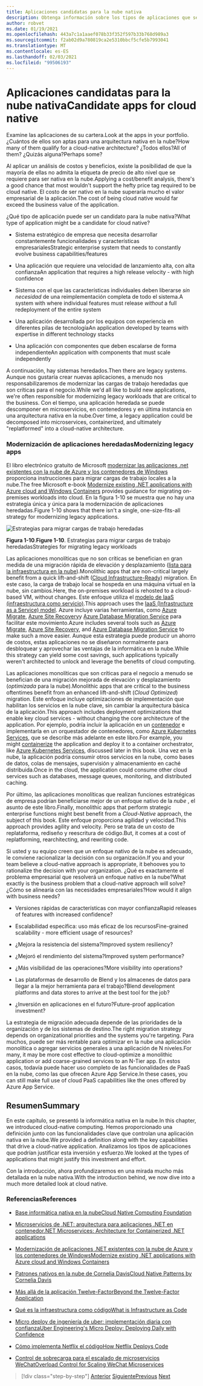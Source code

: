 ```yaml
---
title: Aplicaciones candidatas para la nube nativa
description: Obtenga información sobre los tipos de aplicaciones que se benefician de un enfoque nativo en la nube
author: robvet
ms.date: 01/19/2021
ms.openlocfilehash: 443a7c1a1aaef078b33f352f597b33b768d989a3
ms.sourcegitcommit: f2ab02d9a780819ca2e5310bbcf5cfe5b7993041
ms.translationtype: MT
ms.contentlocale: es-ES
ms.lasthandoff: 02/03/2021
ms.locfileid: "99506193"
---
```

# <a name="candidate-apps-for-cloud-native"></a><span data-ttu-id="fa408-103">Aplicaciones candidatas para la nube nativa</span><span class="sxs-lookup"><span data-stu-id="fa408-103">Candidate apps for cloud native</span></span>

<span data-ttu-id="fa408-104">Examine las aplicaciones de su cartera.</span><span class="sxs-lookup"><span data-stu-id="fa408-104">Look at the apps in your portfolio.</span></span> <span data-ttu-id="fa408-105">¿Cuántos de ellos son aptas para una arquitectura nativa en la nube?</span><span class="sxs-lookup"><span data-stu-id="fa408-105">How many of them qualify for a cloud-native architecture?</span></span> <span data-ttu-id="fa408-106">¿Todos ellos?</span><span class="sxs-lookup"><span data-stu-id="fa408-106">All of them?</span></span> <span data-ttu-id="fa408-107">¿Quizás alguna?</span><span class="sxs-lookup"><span data-stu-id="fa408-107">Perhaps some?</span></span>

<span data-ttu-id="fa408-108">Al aplicar un análisis de costos y beneficios, existe la posibilidad de que la mayoría de ellas no admita la etiqueta de precio de alto nivel que se requiere para ser nativa en la nube.</span><span class="sxs-lookup"><span data-stu-id="fa408-108">Applying a cost/benefit analysis, there's a good chance that most wouldn't support the hefty price tag required to be cloud native.</span></span> <span data-ttu-id="fa408-109">El costo de ser nativo en la nube superaría mucho el valor empresarial de la aplicación.</span><span class="sxs-lookup"><span data-stu-id="fa408-109">The cost of being cloud native would far exceed the business value of the application.</span></span>

<span data-ttu-id="fa408-110">¿Qué tipo de aplicación puede ser un candidato para la nube nativa?</span><span class="sxs-lookup"><span data-stu-id="fa408-110">What type of application might be a candidate for cloud native?</span></span>

- <span data-ttu-id="fa408-111">Sistema estratégico de empresa que necesita desarrollar constantemente funcionalidades y características empresariales</span><span class="sxs-lookup"><span data-stu-id="fa408-111">Strategic enterprise system that needs to constantly evolve business capabilities/features</span></span>

- <span data-ttu-id="fa408-112">Una aplicación que requiere una velocidad de lanzamiento alta, con alta confianza</span><span class="sxs-lookup"><span data-stu-id="fa408-112">An application that requires a high release velocity - with high confidence</span></span>

- <span data-ttu-id="fa408-113">Sistema con el que las características individuales deben liberarse *sin necesidad* de una reimplementación completa de todo el sistema.</span><span class="sxs-lookup"><span data-stu-id="fa408-113">A system with where individual features must release *without* a full redeployment of the entire system</span></span>

- <span data-ttu-id="fa408-114">Una aplicación desarrollada por los equipos con experiencia en diferentes pilas de tecnología</span><span class="sxs-lookup"><span data-stu-id="fa408-114">An application developed by teams with expertise in different technology stacks</span></span>

- <span data-ttu-id="fa408-115">Una aplicación con componentes que deben escalarse de forma independiente</span><span class="sxs-lookup"><span data-stu-id="fa408-115">An application with components that must scale independently</span></span>

<span data-ttu-id="fa408-116">A continuación, hay sistemas heredados.</span><span class="sxs-lookup"><span data-stu-id="fa408-116">Then there are legacy systems.</span></span> <span data-ttu-id="fa408-117">Aunque nos gustaría crear nuevas aplicaciones, a menudo nos responsabilizaremos de modernizar las cargas de trabajo heredadas que son críticas para el negocio.</span><span class="sxs-lookup"><span data-stu-id="fa408-117">While we'd all like to build new applications, we're often responsible for modernizing legacy workloads that are critical to the business.</span></span> <span data-ttu-id="fa408-118">Con el tiempo, una aplicación heredada se puede descomponer en microservicios, en contenedores y en última instancia en una arquitectura nativa en la nube.</span><span class="sxs-lookup"><span data-stu-id="fa408-118">Over time, a legacy application could be decomposed into microservices, containerized, and ultimately "replatformed" into a cloud-native architecture.</span></span>

### <a name="modernizing-legacy-apps"></a><span data-ttu-id="fa408-119">Modernización de aplicaciones heredadas</span><span class="sxs-lookup"><span data-stu-id="fa408-119">Modernizing legacy apps</span></span>

<span data-ttu-id="fa408-120">El libro electrónico gratuito de Microsoft [modernizar las aplicaciones .net existentes con la nube de Azure y los contenedores de Windows](https://dotnet.microsoft.com/download/thank-you/modernizing-existing-net-apps-ebook) proporciona instrucciones para migrar cargas de trabajo locales a la nube.</span><span class="sxs-lookup"><span data-stu-id="fa408-120">The free Microsoft e-book [Modernize existing .NET applications with Azure cloud and Windows Containers](https://dotnet.microsoft.com/download/thank-you/modernizing-existing-net-apps-ebook) provides guidance for migrating on-premises workloads into cloud.</span></span> <span data-ttu-id="fa408-121">En la figura 1-10 se muestra que no hay una estrategia única y única para la modernización de aplicaciones heredadas.</span><span class="sxs-lookup"><span data-stu-id="fa408-121">Figure 1-10 shows that there isn't a single, one-size-fits-all strategy for modernizing legacy applications.</span></span>

![Estrategias para migrar cargas de trabajo heredadas](./media/strategies-for-migrating-legacy-workloads.png)

<span data-ttu-id="fa408-123">**Figura 1-10**.</span><span class="sxs-lookup"><span data-stu-id="fa408-123">**Figure 1-10**.</span></span> <span data-ttu-id="fa408-124">Estrategias para migrar cargas de trabajo heredadas</span><span class="sxs-lookup"><span data-stu-id="fa408-124">Strategies for migrating legacy workloads</span></span>

<span data-ttu-id="fa408-125">Las aplicaciones monolíticas que no son críticas se benefician en gran medida de una migración rápida de elevación y desplazamiento ([lista para la infraestructura en la nube](../modernize-with-azure-containers/lift-and-shift-existing-apps-azure-iaas.md)).</span><span class="sxs-lookup"><span data-stu-id="fa408-125">Monolithic apps that are non-critical largely benefit from a quick lift-and-shift ([Cloud Infrastructure-Ready](../modernize-with-azure-containers/lift-and-shift-existing-apps-azure-iaas.md)) migration.</span></span> <span data-ttu-id="fa408-126">En este caso, la carga de trabajo local se hospeda en una máquina virtual en la nube, sin cambios.</span><span class="sxs-lookup"><span data-stu-id="fa408-126">Here, the on-premises workload is rehosted to a cloud-based VM, without changes.</span></span> <span data-ttu-id="fa408-127">Este enfoque utiliza el [modelo de IaaS (infraestructura como servicio)](https://azure.microsoft.com/overview/what-is-iaas/).</span><span class="sxs-lookup"><span data-stu-id="fa408-127">This approach uses the [IaaS (Infrastructure as a Service) model](https://azure.microsoft.com/overview/what-is-iaas/).</span></span> <span data-ttu-id="fa408-128">Azure incluye varias herramientas, como [Azure Migrate](https://azure.microsoft.com/services/azure-migrate/), [Azure Site Recovery](https://azure.microsoft.com/services/site-recovery/)y [Azure Database Migration Service](https://azure.microsoft.com/campaigns/database-migration/) para facilitar este movimiento.</span><span class="sxs-lookup"><span data-stu-id="fa408-128">Azure includes several tools such as [Azure Migrate](https://azure.microsoft.com/services/azure-migrate/), [Azure Site Recovery](https://azure.microsoft.com/services/site-recovery/), and [Azure Database Migration Service](https://azure.microsoft.com/campaigns/database-migration/) to make such a move easier.</span></span> <span data-ttu-id="fa408-129">Aunque esta estrategia puede producir un ahorro de costos, estas aplicaciones no se diseñaron normalmente para desbloquear y aprovechar las ventajas de la informática en la nube.</span><span class="sxs-lookup"><span data-stu-id="fa408-129">While this strategy can yield some cost savings, such applications typically weren't architected to unlock and leverage the benefits of cloud computing.</span></span>

<span data-ttu-id="fa408-130">Las aplicaciones monolíticas que son críticas para el negocio a menudo se benefician de una migración mejorada de elevación y desplazamiento (*optimizada* para la nube).</span><span class="sxs-lookup"><span data-stu-id="fa408-130">Monolithic apps that are critical to the business oftentimes benefit from an enhanced lift-and-shift (*Cloud Optimized*) migration.</span></span> <span data-ttu-id="fa408-131">Este enfoque incluye optimizaciones de implementación que habilitan los servicios en la nube clave, sin cambiar la arquitectura básica de la aplicación.</span><span class="sxs-lookup"><span data-stu-id="fa408-131">This approach includes deployment optimizations that enable key cloud services - without changing the core architecture of the application.</span></span> <span data-ttu-id="fa408-132">Por ejemplo, podría incluir la aplicación en un [contenedor](/virtualization/windowscontainers/about/) e implementarla en un orquestador de contenedores, como [Azure Kubernetes Services](https://azure.microsoft.com/services/kubernetes-service/), que se describe más adelante en este libro.</span><span class="sxs-lookup"><span data-stu-id="fa408-132">For example, you might [containerize](/virtualization/windowscontainers/about/) the application and deploy it to a container orchestrator, like [Azure Kubernetes Services](https://azure.microsoft.com/services/kubernetes-service/), discussed later in this book.</span></span> <span data-ttu-id="fa408-133">Una vez en la nube, la aplicación podría consumir otros servicios en la nube, como bases de datos, colas de mensajes, supervisión y almacenamiento en caché distribuida.</span><span class="sxs-lookup"><span data-stu-id="fa408-133">Once in the cloud, the application could consume other cloud services such as databases, message queues, monitoring, and distributed caching.</span></span>

<span data-ttu-id="fa408-134">Por último, las aplicaciones monolíticas que realizan funciones estratégicas de empresa podrían beneficiarse mejor de un enfoque nativo de la *nube* , el asunto de este libro.</span><span class="sxs-lookup"><span data-stu-id="fa408-134">Finally, monolithic apps that perform strategic enterprise functions might best benefit from a *Cloud-Native* approach, the subject of this book.</span></span> <span data-ttu-id="fa408-135">Este enfoque proporciona agilidad y velocidad.</span><span class="sxs-lookup"><span data-stu-id="fa408-135">This approach provides agility and velocity.</span></span> <span data-ttu-id="fa408-136">Pero se trata de un costo de replataforma, rediseño y reescritura de código.</span><span class="sxs-lookup"><span data-stu-id="fa408-136">But, it comes at a cost of replatforming, rearchitecting, and rewriting code.</span></span>

<span data-ttu-id="fa408-137">Si usted y su equipo creen que un enfoque nativo de la nube es adecuado, le conviene racionalizar la decisión con su organización.</span><span class="sxs-lookup"><span data-stu-id="fa408-137">If you and your team believe a cloud-native approach is appropriate, it behooves you to rationalize the decision with your organization.</span></span> <span data-ttu-id="fa408-138">¿Qué es exactamente el problema empresarial que resolverá un enfoque nativo en la nube?</span><span class="sxs-lookup"><span data-stu-id="fa408-138">What exactly is the business problem that a cloud-native approach will solve?</span></span> <span data-ttu-id="fa408-139">¿Cómo se alinearía con las necesidades empresariales?</span><span class="sxs-lookup"><span data-stu-id="fa408-139">How would it align with business needs?</span></span>

- <span data-ttu-id="fa408-140">Versiones rápidas de características con mayor confianza</span><span class="sxs-lookup"><span data-stu-id="fa408-140">Rapid releases of features with increased confidence?</span></span>

- <span data-ttu-id="fa408-141">Escalabilidad específica: uso más eficaz de los recursos</span><span class="sxs-lookup"><span data-stu-id="fa408-141">Fine-grained scalability - more efficient usage of resources?</span></span>

- <span data-ttu-id="fa408-142">¿Mejora la resistencia del sistema?</span><span class="sxs-lookup"><span data-stu-id="fa408-142">Improved system resiliency?</span></span>

- <span data-ttu-id="fa408-143">¿Mejoró el rendimiento del sistema?</span><span class="sxs-lookup"><span data-stu-id="fa408-143">Improved system performance?</span></span>

- <span data-ttu-id="fa408-144">¿Más visibilidad de las operaciones?</span><span class="sxs-lookup"><span data-stu-id="fa408-144">More visibility into operations?</span></span>

- <span data-ttu-id="fa408-145">Las plataformas de desarrollo de Blend y los almacenes de datos para llegar a la mejor herramienta para el trabajo?</span><span class="sxs-lookup"><span data-stu-id="fa408-145">Blend development platforms and data stores to arrive at the best tool for the job?</span></span>

- <span data-ttu-id="fa408-146">¿Inversión en aplicaciones en el futuro?</span><span class="sxs-lookup"><span data-stu-id="fa408-146">Future-proof application investment?</span></span>

<span data-ttu-id="fa408-147">La estrategia de migración adecuada depende de las prioridades de la organización y de los sistemas de destino.</span><span class="sxs-lookup"><span data-stu-id="fa408-147">The right migration strategy depends on organizational priorities and the systems you're targeting.</span></span> <span data-ttu-id="fa408-148">Para muchos, puede ser más rentable para optimizar en la nube una aplicación monolítica o agregar servicios generales a una aplicación de N niveles.</span><span class="sxs-lookup"><span data-stu-id="fa408-148">For many, it may be more cost effective to cloud-optimize a monolithic application or add coarse-grained services to an N-Tier app.</span></span> <span data-ttu-id="fa408-149">En estos casos, todavía puede hacer uso completo de las funcionalidades de PaaS en la nube, como las que ofrecen Azure App Service.</span><span class="sxs-lookup"><span data-stu-id="fa408-149">In these cases, you can still make full use of cloud PaaS capabilities like the ones offered by Azure App Service.</span></span>

## <a name="summary"></a><span data-ttu-id="fa408-150">Resumen</span><span class="sxs-lookup"><span data-stu-id="fa408-150">Summary</span></span>

<span data-ttu-id="fa408-151">En este capítulo, se presentó la informática nativa en la nube.</span><span class="sxs-lookup"><span data-stu-id="fa408-151">In this chapter, we introduced cloud-native computing.</span></span> <span data-ttu-id="fa408-152">Hemos proporcionado una definición junto con las funcionalidades clave que controlan una aplicación nativa en la nube.</span><span class="sxs-lookup"><span data-stu-id="fa408-152">We provided a definition along with the key capabilities that drive a cloud-native application.</span></span> <span data-ttu-id="fa408-153">Analizamos los tipos de aplicaciones que podrían justificar esta inversión y esfuerzo.</span><span class="sxs-lookup"><span data-stu-id="fa408-153">We looked at the types of applications that might justify this investment and effort.</span></span>

<span data-ttu-id="fa408-154">Con la introducción, ahora profundizaremos en una mirada mucho más detallada en la nube nativa.</span><span class="sxs-lookup"><span data-stu-id="fa408-154">With the introduction behind, we now dive into a much more detailed look at cloud native.</span></span>

### <a name="references"></a><span data-ttu-id="fa408-155">Referencias</span><span class="sxs-lookup"><span data-stu-id="fa408-155">References</span></span>

- [<span data-ttu-id="fa408-156">Base informática nativa en la nube</span><span class="sxs-lookup"><span data-stu-id="fa408-156">Cloud Native Computing Foundation</span></span>](https://www.cncf.io/)

- [<span data-ttu-id="fa408-157">Microservicios de .NET: arquitectura para aplicaciones .NET en contenedor</span><span class="sxs-lookup"><span data-stu-id="fa408-157">.NET Microservices: Architecture for Containerized .NET applications</span></span>](https://dotnet.microsoft.com/download/thank-you/microservices-architecture-ebook)

- [<span data-ttu-id="fa408-158">Modernización de aplicaciones .NET existentes con la nube de Azure y los contenedores de Windows</span><span class="sxs-lookup"><span data-stu-id="fa408-158">Modernize existing .NET applications with Azure cloud and Windows Containers</span></span>](https://dotnet.microsoft.com/download/thank-you/modernizing-existing-net-apps-ebook)

- [<span data-ttu-id="fa408-159">Patrones nativos en la nube de Cornelia Davis</span><span class="sxs-lookup"><span data-stu-id="fa408-159">Cloud Native Patterns by Cornelia Davis</span></span>](https://www.manning.com/books/cloud-native-patterns)

- [<span data-ttu-id="fa408-160">Más allá de la aplicación Twelve-Factor</span><span class="sxs-lookup"><span data-stu-id="fa408-160">Beyond the Twelve-Factor Application</span></span>](https://content.pivotal.io/blog/beyond-the-twelve-factor-app)

- [<span data-ttu-id="fa408-161">Qué es la infraestructura como código</span><span class="sxs-lookup"><span data-stu-id="fa408-161">What is Infrastructure as Code</span></span>](/azure/devops/learn/what-is-infrastructure-as-code)

- [<span data-ttu-id="fa408-162">Micro deploy de ingeniería de uber: implementación diaria con confianza</span><span class="sxs-lookup"><span data-stu-id="fa408-162">Uber Engineering's Micro Deploy: Deploying Daily with Confidence</span></span>](https://eng.uber.com/micro-deploy/)

- [<span data-ttu-id="fa408-163">Cómo implementa Netflix el código</span><span class="sxs-lookup"><span data-stu-id="fa408-163">How Netflix Deploys Code</span></span>](https://www.infoq.com/news/2013/06/netflix/)

- [<span data-ttu-id="fa408-164">Control de sobrecarga para el escalado de microservicios WeChat</span><span class="sxs-lookup"><span data-stu-id="fa408-164">Overload Control for Scaling WeChat Microservices</span></span>](https://www.cs.columbia.edu/~ruigu/papers/socc18-final100.pdf)

>[!div class="step-by-step"]
><span data-ttu-id="fa408-165">[Anterior](definition.md)
>[Siguiente](introduce-eshoponcontainers-reference-app.md)</span><span class="sxs-lookup"><span data-stu-id="fa408-165">[Previous](definition.md)
[Next](introduce-eshoponcontainers-reference-app.md)</span></span>
